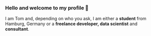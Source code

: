 ### Hello and welcome to my profile 👋

I am Tom and, depending on who you ask, I am either a **student** from Hamburg, Germany or a **freelance developer, data scientist** and **consultant**.
